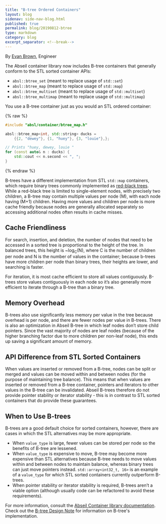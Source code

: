 ```yaml
---
title: "B-tree Ordered Containers"
layout: blog
sidenav: side-nav-blog.html
published: true
permalink: blog/20190812-btree
type: markdown
category: blog
excerpt_separator: <!--break-->
---
```


By [Evan Brown](mailto:ezb@google.com), Engineer

The Abseil container library now includes B-tree containers that
generally conform to the STL sorted container APIs:

 * `absl::btree_set` (meant to replace usage of `std::set`)
 * `absl::btree_map` (meant to replace usage of `std::map`)
 * `absl::btree_multiset` (meant to replace usage of `std::multiset`)
 * `absl::btree_multimap` (meant to replace usage of `std::multimap`)

You use a B-tree container just as you would an STL ordered container:

{% raw %}
```cpp
#include "absl/container/btree_map.h"

absl::btree_map<int, std::string> ducks =
    {{2, "dewey"}, {1, "huey"}, {3, "louie"},};

// Prints "huey, dewey, louie "
for (const auto& n : ducks) {
    std::cout << n.second << ", ";
}
```
{% endraw %}

B-trees have a different implementation from STL `std::map` containers, which
require binary trees commonly implemented as [red-black trees][redblack_trees].
While a red-black tree is limited to single-element nodes, with precisely two
children, a B-tree may contain multiple values per node (M), with each node
having (M+1) children. Having more values and children per node is more cache
friendly because nodes are generally allocated separately so accessing
additional nodes often results in cache misses.

<!--break-->

## Cache Friendliness

For search, insertion, and deletion, the number of nodes that need to be
accessed in a sorted tree is proportional to the height of the tree. In
balanced trees, this height is ~log<sub>C</sub>(N), where C is the number
of children per node and N is the number of values in the container;
because b-trees have more children per node than binary trees, their
heights are lower, and searching is faster.

For iteration, it is most cache efficient to store all values contiguously.
B-trees store values contiguously in each node so it’s also generally more
efficient to iterate through a B-tree than a binary tree.

## Memory Overhead

B-trees also use significantly less memory per value in the tree because
overhead is per node, and there are fewer nodes per value in B-trees. There is
also an optimization in Abseil B-tree in which leaf nodes don’t store child
pointers. Since the vast majority of nodes are leaf nodes (because of the
higher branching factor due to more children per non-leaf node), this ends up
saving a significant amount of memory.

## API Difference from STL Sorted Containers

When values are inserted or removed from a B-tree, nodes can be split or merged
and values can be moved within and between nodes (for the purpose of maintaining
tree balance). This means that when values are inserted or removed from a B-tree
container, pointers and iterators to other values in the B-tree can be
invalidated. Abseil B-trees therefore do not provide pointer stability or
iterator stability - this is in contrast to STL sorted containers that do
provide these guarantees.

## When to Use B-trees

B-trees are a good default choice for sorted containers, however, there are
cases in which the STL alternatives may be more appropriate.

* When `value_type` is large, fewer values can be stored per node so the
  benefits of B-tree are lessened.
* When `value_type` is expensive to move, B-tree may become more expensive than
  STL alternatives because B-tree needs to move values within and between nodes
  to maintain balance, whereas binary trees can just move pointers instead.
  `std::array<int32_t, 16>` is an example of a `value_type` for which STL sorted
  containers currently outperform B-trees.
* When pointer stability or iterator stability is required, B-trees aren’t a
  viable option (although usually code can be refactored to avoid these
  requirements).
  
For more information, consult the
[Abseil Container library documentation][container-docs]. Check out the
[B-tree Design Note][btree-design] for information on B-tree's
implementation.

[container-docs]: /docs/cpp/guides/container
[btree-design]: /about/design/btree
[redblack_trees]: https://en.wikipedia.org/wiki/Red%E2%80%93black_tree
